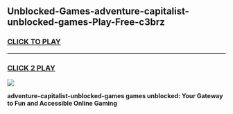 
## Unblocked-Games-adventure-capitalist-unblocked-games-Play-Free-c3brz
<h3>
<a href="https://premium76.site?title=adventure-capitalist-unblocked-games&ref=17A">CLICK TO PLAY</a></h3>
<hr>

<h3>
<a href="https://premium76.site?title=adventure-capitalist-unblocked-games&ref=17A">CLICK 2 PLAY</a>
  
</h3>

<a href="https://premium76.site?title=adventure-capitalist-unblocked-games&ref=17A"><img src="https://clearcache.store/games.png"></a>


**adventure-capitalist-unblocked-games games unblocked: Your Gateway to Fun and Accessible Online Gaming**
